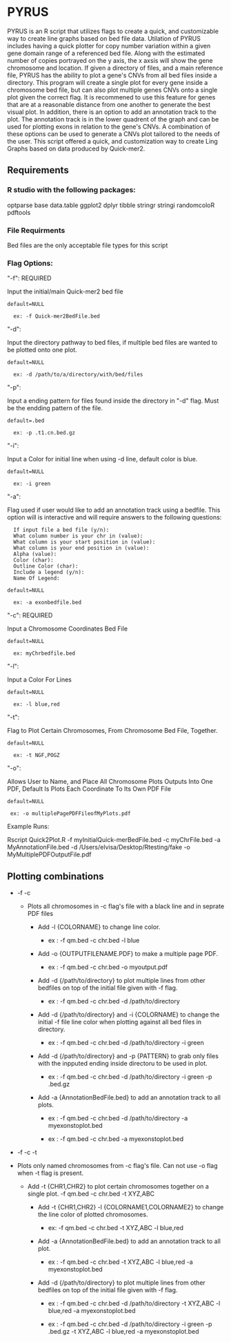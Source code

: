 # PYRUS

PYRUS is an R script that utilizes flags to create a quick, and customizable way to create line graphs based on bed file data. Utilation of PYRUS includes having a quick plotter for copy number variation within a given gene domain range of a referenced bed file. Along with the estimated number of copies portrayed on the y axis, the x axsis will show the gene chromosome and location. If given a directory of files, and a main reference file, PYRUS has the ability to plot a gene's CNVs from all bed files inside a directory. This program will create a single plot for every gene inside a chromosome bed file, but can also plot multiple genes CNVs onto a single plot given the correct flag. It is recommened to use this feature for genes that are at a reasonable distance from one another to generate the best visual plot. In addition, there is an option to add an annotation track to the plot. The annotation track is in the lower quadrent of the graph and can be used for plotting exons in relation to the gene's CNVs. A combination of these options can be used to generate a CNVs plot tailored to the needs of the user.
This script offered a quick, and customization way to create Ling Graphs based on data produced by Quick-mer2.

## Requirements

### R studio with the following packages:

optparse
base
data.table
ggplot2
dplyr
tibble
stringr
stringi
randomcoloR
pdftools

### File Requirments

Bed files are the only acceptable file types for this script

### Flag Options:

"-f": REQUIRED

  Input the initial/main Quick-mer2 bed file
  
    default=NULL
    
      ex: -f Quick-mer2BedFile.bed

    
"-d": 

  Input the directory pathway to bed files, if multiple bed files are wanted to be plotted onto one plot.
    
    default=NULL
    
      ex: -d /path/to/a/directory/with/bed/files
"-p": 

  Input a ending pattern for files found inside the directory in "-d" flag. Must be the endding pattern of the file.
    
    default=.bed
    
      ex: -p .t1.cn.bed.gz  
"-i":

  Input a Color for initial line when using -d line, default color is blue.
  
    default=NULL
    
      ex: -i green
    
"-a": 

  Flag used if user would like to add an annotation track using a bedfile. This option will is interactive and will require answers to the following questions:
    
      If input file a bed file (y/n):
      What column number is your chr in (value): 
      What column is your start position in (value): 
      What column is your end position in (value): 
      Alpha (value): 
      Color (char): 
      Outline Color (char): 
      Include a legend (y/n):
      Name Of Legend: 
    
    default=NULL
      
      ex: -a exonbedfile.bed
    
"-c": REQUIRED

  Input a Chromosome Coordinates Bed File
    
    default=NULL
    
      ex: myChrbedfile.bed
  
    
"-l":

  Input a Color For Lines 
    
    default=NULL
    
      ex: -l blue,red

"-t":

  Flag to Plot Certain Chromosomes, From Chromosome Bed File, Together.
    
    default=NULL
    
      ex: -t NGF,POGZ

"-o":

  
  Allows User to Name, and Place All Chromosome Plots Outputs Into One PDF, Default Is Plots Each Coordinate To Its Own PDF File
  
    default=NULL
     
     ex: -o multiplePagePDFFileofMyPlots.pdf
    
    
Example Runs:

  Rscript Quick2Plot.R -f myInitialQuick-merBedFile.bed -c myChrFile.bed -a MyAnnotationFile.bed  -d /Users/elvisa/Desktop/Rtesting/fake -o MyMultiplePDFOutputFile.pdf
  
  
 ## Plotting combinations
 
  * -f -c

    * Plots all chromosomes in -c flag's file with a black line and in seprate PDF files
      
      * Add -l {COLORNAME} to change line color. 
       
        * ex : -f qm.bed -c chr.bed -l blue
      
      * Add -o {OUTPUTFILENAME.PDF} to make a multiple page PDF. 
       
        * ex : -f qm.bed -c chr.bed -o myoutput.pdf 
      
      * Add -d {/path/to/directory} to plot multiple lines from other bedfiles on top of the initial file given with -f flag.  
        
        * ex : -f qm.bed -c chr.bed -d /path/to/directory
      
      * Add -d {/path/to/directory} and -i {COLORNAME} to change the initial -f file line color when plotting against all bed files in directory. 
        
          * ex :  -f qm.bed -c chr.bed -d /path/to/directory -i green
       * Add -d {/path/to/directory} and -p {PATTERN} to grab only files with the inpputed ending inside directoru to be used in plot. 
        
          * ex :  -f qm.bed -c chr.bed -d /path/to/directory -i green -p .bed.gz

       * Add -a {AnnotationBedFile.bed} to add an annotation track to all plots. 
      
          * ex : -f qm.bed -c chr.bed -d /path/to/directory -a myexonstoplot.bed
          
          * ex : -f qm.bed -c chr.bed -a myexonstoplot.bed 


  * -f -c -t 
   
   * Plots only named chromosomes from -c flag's file. Can not use -o flag when -t flag is present.

      * Add -t {CHR1,CHR2} to plot certain chromosomes together on a single plot. -f qm.bed -c chr.bed -t XYZ,ABC
      
        * Add -t {CHR1,CHR2} -l {COLORNAME1,COLORNAME2} to change the line color of plotted chromosomes. 
        
          *  ex: -f qm.bed -c chr.bed -t XYZ,ABC -l blue,red

        * Add -a {AnnotationBedFile.bed} to add an annotation track to all plot. 
      
          * ex : -f qm.bed -c chr.bed -t XYZ,ABC -l blue,red -a myexonstoplot.bed 
      
        * Add -d {/path/to/directory} to plot multiple lines from other bedfiles on top of the initial file given with -f flag.  
        
          * ex : -f qm.bed -c chr.bed -d /path/to/directory -t XYZ,ABC -l blue,red -a myexonstoplot.bed 
          
          * ex : -f qm.bed -c chr.bed -d /path/to/directory -i green -p .bed.gz -t XYZ,ABC -l blue,red -a myexonstoplot.bed 
   
      


  


  

